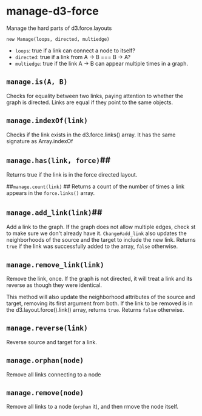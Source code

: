 # manage-d3-force #

Manage the hard parts of d3.force.layouts

```
new Manage(loops, directed, multiedge)
```

 - `loops`: true if a link can connect a node to itself?
 - `directed`: true if a link from A -> B === B -> A?
 - `multiedge`: true if the link A -> B can appear multiple times in a graph.

## `manage.is(A, B)` ##
Checks for equality between two links, paying attention to
whether the graph is directed. Links are equal if they point to the same
objects.

## `manage.indexOf(link)` ##
Checks if the link exists in the d3.force.links() array. It has the same
signature as Array.indexOf

## `manage.has(link, force)`##
Returns true if the link is in the force directed
layout.

##`manage.count(link)` ##
Returns a count of the number of times a link appears in
the `force.links()` array. 

## `manage.add_link(link)`##
Add a link to the graph. If the graph does not allow multiple edges, check st
to make sure we don't already have it. `Change#add_link` also updates the
neighborhoods of the source and the target to include the new link.  Returns
`true` if the link was successfully added to the array, `false` otherwise.

## `manage.remove_link(link)` 

Remove the link, once. If the graph is not directed, it will treat a link
and its reverse as though they were identical. 

This method will also update the neighborhood attributes of the source and
target, removing its first argument from both.  If the link to be removed
is in the d3.layout.force().link() array, returns `true`. Returns
`false` otherwise.

## `manage.reverse(link)` ##
Reverse source and target for a link.

## `manage.orphan(node)` ##
Remove all links connecting to a node

## `manage.remove(node)` ##
Remove all links to a node (`orphan` it), and then rmove the node itself.

